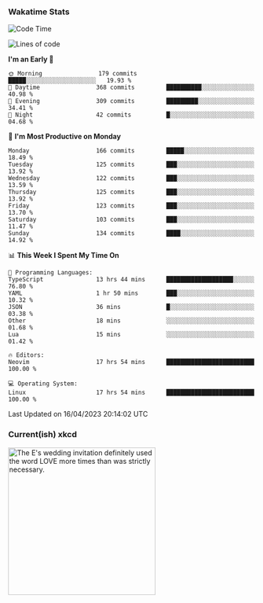 ### Wakatime Stats
<!--START_SECTION:waka-->
![Code Time](http://img.shields.io/badge/Code%20Time-1%2C588%20hrs%2037%20mins-blue)

![Lines of code](https://img.shields.io/badge/From%20Hello%20World%20I%27ve%20Written-622.5%20thousand%20lines%20of%20code-blue)

**I'm an Early 🐤** 

```text
🌞 Morning                179 commits         █████░░░░░░░░░░░░░░░░░░░░   19.93 % 
🌆 Daytime                368 commits         ██████████░░░░░░░░░░░░░░░   40.98 % 
🌃 Evening                309 commits         █████████░░░░░░░░░░░░░░░░   34.41 % 
🌙 Night                  42 commits          █░░░░░░░░░░░░░░░░░░░░░░░░   04.68 % 
```
📅 **I'm Most Productive on Monday** 

```text
Monday                   166 commits         █████░░░░░░░░░░░░░░░░░░░░   18.49 % 
Tuesday                  125 commits         ███░░░░░░░░░░░░░░░░░░░░░░   13.92 % 
Wednesday                122 commits         ███░░░░░░░░░░░░░░░░░░░░░░   13.59 % 
Thursday                 125 commits         ███░░░░░░░░░░░░░░░░░░░░░░   13.92 % 
Friday                   123 commits         ███░░░░░░░░░░░░░░░░░░░░░░   13.70 % 
Saturday                 103 commits         ███░░░░░░░░░░░░░░░░░░░░░░   11.47 % 
Sunday                   134 commits         ████░░░░░░░░░░░░░░░░░░░░░   14.92 % 
```


📊 **This Week I Spent My Time On** 

```text
💬 Programming Languages: 
TypeScript               13 hrs 44 mins      ███████████████████░░░░░░   76.80 % 
YAML                     1 hr 50 mins        ███░░░░░░░░░░░░░░░░░░░░░░   10.32 % 
JSON                     36 mins             █░░░░░░░░░░░░░░░░░░░░░░░░   03.38 % 
Other                    18 mins             ░░░░░░░░░░░░░░░░░░░░░░░░░   01.68 % 
Lua                      15 mins             ░░░░░░░░░░░░░░░░░░░░░░░░░   01.42 % 

🔥 Editors: 
Neovim                   17 hrs 54 mins      █████████████████████████   100.00 % 

💻 Operating System: 
Linux                    17 hrs 54 mins      █████████████████████████   100.00 % 
```


 Last Updated on 16/04/2023 20:14:02 UTC
<!--END_SECTION:waka-->

### Current(ish) xkcd
<a id="xkcd-a" title="The E's wedding invitation definitely used the word LOVE more times than was strictly necessary." href="https://www.xkcd.com" target="_blank">
        <img align="center" id="xkcd-img" src="https://imgs.xkcd.com/comics/linguistics_gossip.png" alt="The E's wedding invitation definitely used the word LOVE more times than was strictly necessary." height=300 />
</a>
